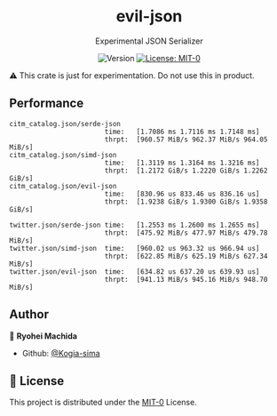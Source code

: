 <div align="center">
  <h1>evil-json</h1>
  <p>Experimental JSON Serializer</p>
  <p>
    <img alt="Version" src="https://img.shields.io/badge/version-0.1.0--alpha.0-blue.svg?cacheSeconds=2592000" />
    <a href="https://github.com/Kogia-sima/evil-json/blob/master/LICENSE" target="_blank">
      <img alt="License: MIT-0" src="https://img.shields.io/badge/License-MIT--0-yellow.svg" />
    </a>
  </p>
</div>

:warning: This crate is just for experimentation. Do not use this in product.

## Performance

```console
citm_catalog.json/serde-json
                        time:   [1.7086 ms 1.7116 ms 1.7148 ms]
                        thrpt:  [960.57 MiB/s 962.37 MiB/s 964.05 MiB/s]
citm_catalog.json/simd-json
                        time:   [1.3119 ms 1.3164 ms 1.3216 ms]
                        thrpt:  [1.2172 GiB/s 1.2220 GiB/s 1.2262 GiB/s]
citm_catalog.json/evil-json
                        time:   [830.96 us 833.46 us 836.16 us]
                        thrpt:  [1.9238 GiB/s 1.9300 GiB/s 1.9358 GiB/s]

twitter.json/serde-json time:   [1.2553 ms 1.2600 ms 1.2655 ms]
                        thrpt:  [475.92 MiB/s 477.97 MiB/s 479.78 MiB/s]
twitter.json/simd-json  time:   [960.02 us 963.32 us 966.94 us]
                        thrpt:  [622.85 MiB/s 625.19 MiB/s 627.34 MiB/s]
twitter.json/evil-json  time:   [634.82 us 637.20 us 639.93 us]
                        thrpt:  [941.13 MiB/s 945.16 MiB/s 948.70 MiB/s]
```

## Author

👤 **Ryohei Machida**

* Github: [@Kogia-sima](https://github.com/Kogia-sima)

## 📝 License

This project is distributed under the [MIT-0](./LICENSE) License.
